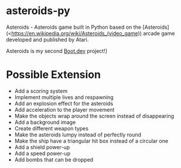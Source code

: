 # asteroids-py

Asteroids - Asteroids game built in Python based on the [Asteroids](<https://en.wikipedia.org/wiki/Asteroids_(video_game)) arcade game developed and published by Atari.

Asteroids is my second [Boot.dev](https://www.boot.dev) project!]

# Possible Extension

- Add a scoring system
- Implement multiple lives and respawning
- Add an explosion effect for the asteroids
- Add acceleration to the player movement
- Make the objects wrap around the screen instead of disappearing
- Add a background image
- Create different weapon types
- Make the asteroids lumpy instead of perfectly round
- Make the ship have a triangular hit box instead of a circular one
- Add a shield power-up
- Add a speed power-up
- Add bombs that can be dropped

